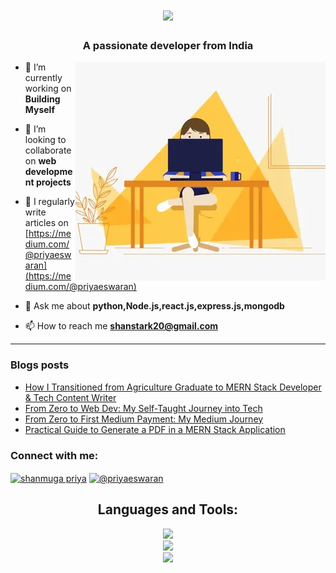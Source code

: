<h1 align="center">
    <img src="https://readme-typing-svg.herokuapp.com/?font=Righteous&size=35&center=true&vCenter=true&width=500&height=70&duration=4000&lines=Hi+There!+👋;+I'm+Shanmuga+Priya!;" />
</h1>

<h3 align="center">A passionate developer from India</h3>
<img alt="profile gif" align="right" src=".github/workflows/ezgif.com-resize (1).webp">


- 🔭 I’m currently working on **Building Myself**

- 👯 I’m looking to collaborate on **web development projects**

- 📝 I regularly write articles on [https://medium.com/@priyaeswaran](https://medium.com/@priyaeswaran)

- 💬 Ask me about **python,Node.js,react.js,express.js,mongodb**

- 📫 How to reach me **shanstark20@gmail.com**

<hr>

### Blogs posts
<!-- BLOG-POST-LIST:START -->
- [How I Transitioned from Agriculture Graduate to MERN Stack Developer &amp; Tech Content Writer](https://medium.com/illumination/how-i-transitioned-from-agriculture-graduate-to-mern-stack-developer-tech-content-writer-85df3c73aaa7?source=rss-97f138d31355------2)
- [From Zero to Web Dev: My Self-Taught Journey into Tech](https://code.likeagirl.io/from-zero-to-web-dev-my-self-taught-journey-into-tech-660d820651f8?source=rss-97f138d31355------2)
- [From Zero to First Medium Payment: My Medium Journey](https://medium.com/write-a-catalyst/from-zero-to-first-medium-payment-my-medium-journey-14ff3e25ad05?source=rss-97f138d31355------2)
- [Practical Guide to Generate a PDF in a MERN Stack Application](https://medium.com/codeelevation/practical-guide-to-generate-a-pdf-in-a-mern-stack-application-d67f98792c79?source=rss-97f138d31355------2)
<!-- BLOG-POST-LIST:END -->



<h3 align="left">Connect with me:</h3>
<p align="left">
<a href="https://www.linkedin.com/in/shanmuga-priya-e-tech2" target="blank"><img align="center" src="https://raw.githubusercontent.com/rahuldkjain/github-profile-readme-generator/master/src/images/icons/Social/linked-in-alt.svg" alt="shanmuga priya" height="30" width="40" /></a>
<a href="https://medium.com/@priyaeswaran" target="blank"><img align="center" src="https://raw.githubusercontent.com/rahuldkjain/github-profile-readme-generator/master/src/images/icons/Social/medium.svg" alt="@priyaeswaran" height="30" width="40" /></a>
</p>


<h2 align="center">Languages and Tools:</h2>

<div align="center">
    <img src="https://skillicons.dev/icons?i=html,css,javascript,react,nodejs,express" /><br>
    <img src="https://skillicons.dev/icons?i=redux,tailwindcss,python,flask,mongodb,pug" /><br>
    <img src ="https://skillicons.dev/icons?i=vscode,github,git,postman" /><br>
</div>






